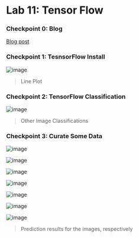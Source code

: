 # Lab 11: Tensor Flow

### Checkpoint 0: Blog
[Blog post](https://github.com/Xyrothyl/oss-repo/wiki/project-blog)

### Checkpoint 1: TesnsorFlow Install
![image](https://user-images.githubusercontent.com/10250444/183113027-09ff8f65-c0c0-41eb-a111-779d0ab869ad.png)
> Line Plot

### Checkpoint 2: TensorFlow Classification
![image](https://user-images.githubusercontent.com/10250444/183547271-e708110a-be9a-4e0b-b7fe-643cf5aaac16.png)
> Other Image Classifications

### Checkpoint 3: Curate Some Data
![image](https://user-images.githubusercontent.com/10250444/183777903-7c6d3e23-d03a-4d1c-b888-72821570d052.png)

![image](https://user-images.githubusercontent.com/10250444/183777968-7f43a45a-9b65-4395-a778-e373d61f42e4.png)

![image](https://user-images.githubusercontent.com/10250444/183777990-56314001-89a2-4101-b679-78875fc14db9.png)

![image](https://user-images.githubusercontent.com/10250444/183778021-2094cd90-6e7b-4fcc-815b-ae875ae3d33d.png)

![image](https://user-images.githubusercontent.com/10250444/183778064-a59bd761-1747-4ae6-bfc4-ace6c63a8282.png)

![image](https://user-images.githubusercontent.com/10250444/183778080-b4418bb7-cff1-4f13-a338-35ddf415f2b8.png)

![image](https://user-images.githubusercontent.com/10250444/183777774-f6687728-e557-41b8-9c88-44063fd01189.png)
> Prediction results for the images, respectively
